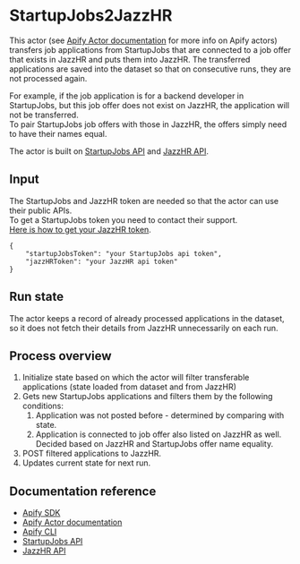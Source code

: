 # StartupJobs2JazzHR
This actor (see [Apify Actor documentation](https://docs.apify.com/actor) for more info on Apify actors) transfers job applications from StartupJobs that are connected to a job offer that exists in JazzHR and puts them into JazzHR. The transferred applications are saved into the dataset so that on consecutive runs, they are not processed again. 

For example, if the job application is for a backend developer in StartupJobs, but this job offer does not exist on JazzHR, the application will not be transferred.    
To pair StartupJobs job offers with those in JazzHR, the offers simply need to have their names equal.   

The actor is built on [StartupJobs API](https://www.startupjobs.cz/dev/public-api) and [JazzHR API](http://www.resumatorapi.com/v1/).

## Input
The StartupJobs and JazzHR token are needed so that the actor can use their public APIs.    
​
To get a StartupJobs token you need to contact their support.    
​
[Here is how to get your JazzHR token](https://success.jazzhr.com/hc/en-us/articles/222540508-API-Overview#whereiskey).
```
{
    "startupJobsToken": "your StartupJobs api token",
    "jazzHRToken": "your JazzHR api token"
}
```
## Run state
The actor keeps a record of already processed applications in the dataset, so it does not fetch their details from JazzHR unnecessarily on each run.
​
## Process overview
1. Initialize state based on which the actor will filter transferable applications (state loaded from dataset and from JazzHR)
2. Gets new StartupJobs applications and filters them by the following conditions:
    1. Application was not posted before - determined by comparing with state.
    2. Application is connected to job offer also listed on JazzHR as well. Decided based on JazzHR and StartupJobs offer name equality.
3. POST filtered applications to JazzHR.
4. Updates current state for next run.   

## Documentation reference
- [Apify SDK](https://sdk.apify.com/)
- [Apify Actor documentation](https://docs.apify.com/actor)
- [Apify CLI](https://docs.apify.com/cli)
- [StartupJobs API](https://www.startupjobs.cz/dev/public-api)
- [JazzHR API](http://www.resumatorapi.com/v1/)